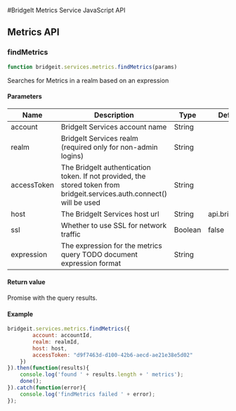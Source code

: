#BridgeIt Metrics Service JavaScript API

## Metrics API

### findMetrics

```javascript
function bridgeit.services.metrics.findMetrics(params)
```

Searches for Metrics in a realm based on an expression

#### Parameters

| Name | Description | Type | Default | Required |
| ---- | ----------- | ---- | ------- | -------- |
| account | BridgeIt Services account name | String | | true |
| realm | BridgeIt Services realm (required only for non-admin logins) | String | | false |
| accessToken | The BridgeIt authentication token. If not provided, the stored token from bridgeit.services.auth.connect() will be used | String | | false |
| host | The BridgeIt Services host url | String | api.bridgeit.io | false |
| ssl | Whether to use SSL for network traffic | Boolean | false | false |
| expression | The expression for the metrics query TODO document expression format | String |  | false |

#### Return value

Promise with the query results.

#### Example

```javascript
bridgeit.services.metrics.findMetrics({
		account: accountId,
		realm: realmId,
		host: host,
		accessToken: "d9f7463d-d100-42b6-aecd-ae21e38e5d02"
	})
}).then(function(results){
	console.log('found ' + results.length + ' metrics');
	done();
}).catch(function(error){
	console.log('findMetrics failed ' + error);
});
```